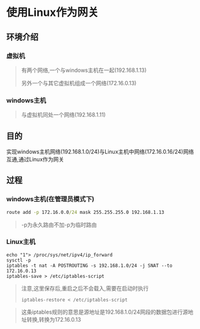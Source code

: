 # 使用Linux作为网关

## 环境介绍

### 虚拟机

> 有两个网络,一个与windows主机在一起(192.168.1.13)
>
> 另外一个与其它虚拟机组成一个网络(172.16.0.13)

### windows主机

> 与虚拟机同处一个网络(192.168.1.11)



## 目的

实现windows主机网络(192.168.1.0/24)与Linux主机中网络(172.16.0.16/24)网络互通,通过Linux作为网关



## 过程

### windows主机(在管理员模式下)

```cmd
route add -p 172.16.0.0/24 mask 255.255.255.0 192.168.1.13
```

> -p为永久路由不加-p为临时路由

### Linux主机

```shell
echo "1"> /proc/sys/net/ipv4/ip_forward
sysctl -p
iptables -t nat -A POSTROUTING -s 192.168.1.0/24 -j SNAT --to 172.16.0.13
iptables-save > /etc/iptables-script
```

> 注意,这里保存后,重启之后不会载入,需要在启动时执行
>
> `iptables-restore < /etc/iptables-script`

> 这条iptables规则的意思是源地址是192.168.1.0/24网段的数据包进行源地址转换,转换为172.16.0.13